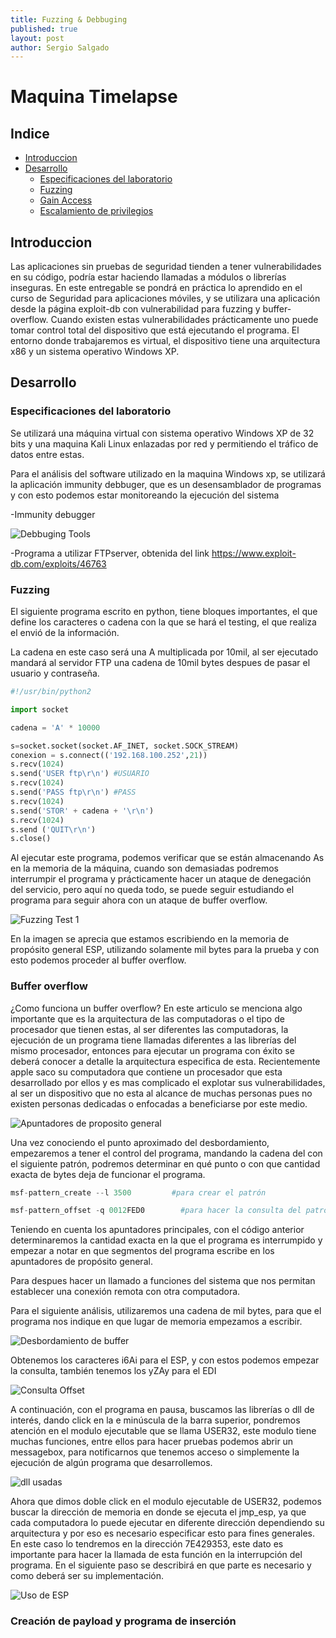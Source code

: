 ```yaml
---
title: Fuzzing & Debbuging
published: true
layout: post
author: Sergio Salgado
---
```

# [](#header-1)Maquina Timelapse

## [](#header-2)Indice
- <a href="#introduccion">Introduccion</a>
- <a href="#desarrollo">Desarrollo</a>
  - <a href="#Especificaciones_del_laboratorio">Especificaciones del laboratorio</a>
  - <a href="#fuzzing">Fuzzing</a>
  - <a href="#payload_creation">Gain Access</a>
  - <a href="#privilege_scalation">Escalamiento de privilegios</a>

## [](#header-2)<a id="introduccion">Introduccion</a>
Las aplicaciones sin pruebas de seguridad tienden a tener vulnerabilidades en su código, podría
estar haciendo llamadas a módulos o librerías inseguras. En este entregable se pondrá en práctica lo
aprendido en el curso de Seguridad para aplicaciones móviles, y se utilizara una aplicación desde la
página exploit-db con vulnerabilidad para fuzzing y buffer-overflow.
Cuando existen estas vulnerabilidades prácticamente uno puede tomar control total del dispositivo
que está ejecutando el programa.
El entorno donde trabajaremos es virtual, el dispositivo tiene una arquitectura x86 y un sistema
operativo Windows XP.

## [](#header-2)<a id="desarrollo">Desarrollo</a>
### [](#header-3)<a id="Especificaciones_del_laboratorio">Especificaciones del laboratorio</a>
Se utilizará una máquina virtual con sistema operativo Windows XP de 32 bits y una maquina Kali Linux enlazadas por red y permitiendo el tráfico de datos entre estas.

Para el análisis del software utilizado en la maquina Windows xp, se utilizará la aplicación immunity debbuger, que es un desensamblador de programas y con esto podemos estar monitoreando la ejecución del sistema

-Immunity debugger

![Debbuging Tools](/assets/images/fuzzing&debbuging/debbug_tools.png)

-Programa a utilizar FTPserver, obtenida del link https://www.exploit-db.com/exploits/46763

### [](#header-3)<a id="fuzzing">Fuzzing</a>
El siguiente programa escrito en python, tiene bloques importantes, el que define los caracteres o cadena con la que se hará el testing, el que realiza el envió de la información.

La cadena en este caso será una A multiplicada por 10mil, al ser ejecutado mandará al servidor FTP una cadena de 10mil bytes despues de pasar el usuario y contraseña.

```py
#!/usr/bin/python2

import socket

cadena = 'A' * 10000

s=socket.socket(socket.AF_INET, socket.SOCK_STREAM)
conexion = s.connect(('192.168.100.252',21))
s.recv(1024)
s.send('USER ftp\r\n') #USUARIO
s.recv(1024)
s.send('PASS ftp\r\n') #PASS
s.recv(1024)
s.send('STOR' + cadena + '\r\n')
s.recv(1024)
s.send ('QUIT\r\n')
s.close()
```

Al ejecutar este programa, podemos verificar que se están almacenando As en la memoria de la máquina, cuando son demasiadas podremos interrumpir el programa y prácticamente hacer un ataque de denegación del servicio, pero aquí no queda todo, se puede seguir estudiando el programa para seguir ahora con un ataque de buffer overflow. 

![Fuzzing Test 1](/assets/images/fuzzing&debbuging/fuzzing_1.png)

En la imagen se aprecia que estamos escribiendo en la memoria de propósito general ESP, utilizando solamente mil bytes para la prueba y con esto podemos proceder al buffer overflow.

### [](#header-3)<a id="fuzzing">Buffer overflow</a>
¿Como funciona un buffer overflow? En este articulo se menciona algo importante que es la arquitectura de las computadoras o el tipo de procesador que tienen estas, al ser diferentes las computadoras, la ejecución de un programa tiene llamadas diferentes a las librerías del mismo procesador, entonces para ejecutar un programa con éxito se deberá conocer a detalle la arquitectura especifica de esta. Recientemente apple saco su computadora que contiene un procesador que esta desarrollado por ellos y es mas complicado el explotar sus vulnerabilidades, al ser un dispositivo que no esta al alcance de muchas personas pues no existen personas dedicadas o enfocadas a beneficiarse por este medio.

![Apuntadores de proposito general](/assets/images/fuzzing&debbuging/apuntadores.png)

Una vez conociendo el punto aproximado del desbordamiento, empezaremos a tener el control del programa, mandando la cadena del con el siguiente patrón, podremos determinar en qué punto o con que cantidad exacta de bytes deja de funcionar el programa.

```S
msf-pattern_create --l 3500         #para crear el patrón

msf-pattern_offset -q 0012FED0        #para hacer la consulta del patrón
```

Teniendo en cuenta los apuntadores principales, con el código anterior determinaremos la cantidad exacta en la que el programa es interrumpido y empezar a notar en que segmentos del programa escribe en los apuntadores de propósito general.

Para despues hacer un llamado a funciones del sistema que nos permitan establecer una conexión remota con otra computadora.

Para el siguiente análisis, utilizaremos una cadena de mil bytes, para que el programa nos indique en que lugar de memoria empezamos a escribir.

![Desbordamiento de buffer](/assets/images/fuzzing&debbuging/debug1.png)

Obtenemos los caracteres i6Ai para el ESP, y con estos podemos empezar la consulta, también tenemos los yZAy para el EDI

![Consulta Offset](/assets/images/fuzzing&debbuging/debug1.png)

A continuación, con el programa en pausa, buscamos las librerías o dll de interés, dando click en la e minúscula de la barra superior, pondremos atención en el modulo ejecutable que se llama USER32, este modulo tiene muchas funciones, entre ellos para hacer pruebas podemos abrir un messagebox, para notificarnos que tenemos acceso o simplemente la ejecución de algún programa que desarrollemos.

![dll usadas](/assets/images/fuzzing&debbuging/dll_used.png)

Ahora que dimos doble click en el modulo ejecutable de USER32, podemos buscar la dirección de memoria en donde se ejecuta el jmp_esp, ya que cada computadora lo puede ejecutar en diferente dirección dependiendo su arquitectura y por eso es necesario especificar esto para fines generales. En este caso lo tendremos en la dirección 7E429353, este dato es importante para hacer la llamada de esta función en la interrupción del programa. En el siguiente paso se describirá en que parte es necesario y como deberá ser su implementación.

![Uso de ESP](/assets/images/fuzzing&debbuging/esp_usage.png)

### [](#header-3)<a id="payload_creation">Creación de payload y programa de inserción </a>
